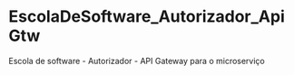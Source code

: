# EscolaDeSoftware_Autorizador_ApiGtw
Escola de software - Autorizador - API Gateway para o microserviço
